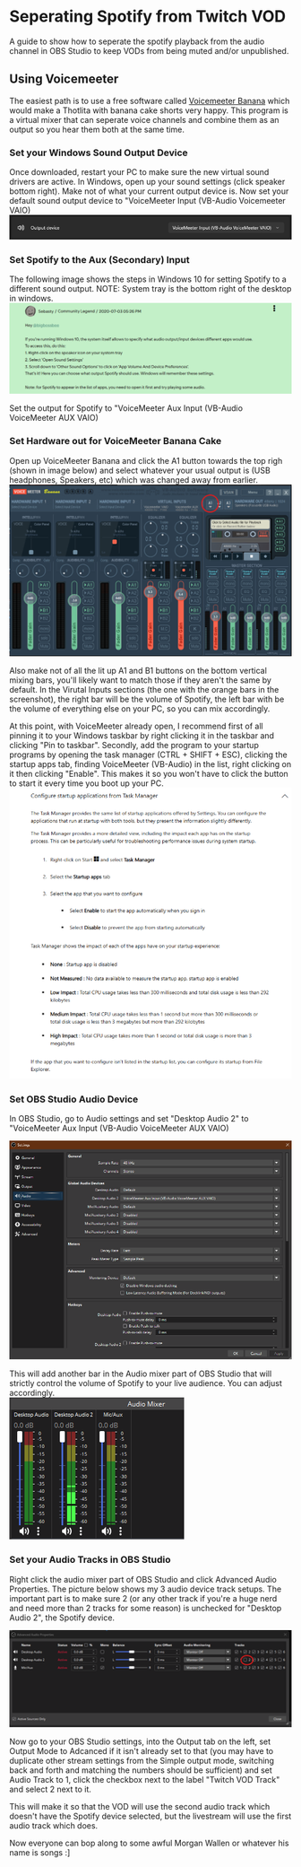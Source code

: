 # Seperating Spotify from Twitch VOD

A guide to show how to seperate the spotify playback from the audio channel in OBS Studio to keep VODs from being muted and/or unpublished.

## Using Voicemeeter

The easiest path is to use a free software called [Voicemeeter Banana](https://vb-audio.com/Voicemeeter/banana.htm) which would make a Thotlita with banana cake shorts very happy. This program is a virtual mixer that can seperate voice channels and combine them as an output so you hear them both at the same time.

### Set your Windows Sound Output Device

Once downloaded, restart your PC to make sure the new virtual sound drivers are active. In Windows, open up your sound settings (click speaker bottom right). Make not of what your current output device is. Now set your default sound output device to "VoiceMeeter Input (VB-Audio Voicemeeter VAIO)
![alt text](OutputDevice.png)

### Set Spotify to the Aux (Secondary) Input

The following image shows the steps in Windows 10 for setting Spotify to a different sound output. NOTE: System tray is the bottom right of the desktop in windows.
![alt text](SpotifyForum.png)

Set the output for Spotify to "VoiceMeeter Aux Input (VB-Audio VoiceMeeter AUX VAIO)

### Set Hardware out for VoiceMeeter Banana Cake

Open up VoiceMeeter Banana and click the A1 button towards the top righ (shown in image below) and select whatever your usual output is (USB headphones, Speakers, etc) which was changed away from earlier. 
![alt text](VMOutput.png)

Also make not of all the lit up A1 and B1 buttons on the bottom vertical mixing bars, you'll likely want to match those if they aren't the same by default. In the Virutal Inputs sections (the one with the orange bars in the screenshot), the right bar will be the volume of Spotify, the left bar with be the volume of everything else on your PC, so you can mix accordingly.

At this point, with VoiceMeeter already open, I recommend first of all pinning it to your Windows taskbar by right clicking it in the taskbar and clicking "Pin to taskbar".
Secondly, add the program to your startup programs by opening the task manager (CTRL + SHIFT + ESC), clicking the startup apps tab, finding VoiceMeeter (VB-Audio) in the list, right clicking on it then clicking "Enable". This makes it so you won't have to click the button to start it every time you boot up your PC.
![alt text](Startup.png)

### Set OBS Studio Audio Device

In OBS Studio, go to Audio settings and set "Desktop Audio 2" to "VoiceMeeter Aux Input (VB-Audio VoiceMeeter AUX VAIO)

![alt text](OBSAudio.png)

This will add another bar in the Audio mixer part of OBS Studio that will strictly control the volume of Spotify to your live audience. You can adjust accordingly.  
![alt text](OBSAudioMixer.png)

### Set your Audio Tracks in OBS Studio

Right click the audio mixer part of OBS Studio and click Advanced Audio Properties. The picture below shows my 3 audio device track setups. The important part is to make sure 2 (or any other track if you're a huge nerd and need more than 2 tracks for some reason) is unchecked for "Desktop Audio 2", the Spotify device.

![alt text](OBSTracks.png)

Now go to your OBS Studio settings, into the Output tab on the left, set Output Mode to Adcanced if it isn't already set to that (you may have to duplicate other stream settings from the Simple output mode, switching back and forth and matching the numbers should be sufficient) and set Audio Track to 1, click the checkbox next to the label "Twitch VOD Track" and select 2 next to it.

This will make it so that the VOD will use the second audio track which doesn't have the Spotify device selected, but the livestream will use the first audio track which does.

Now everyone can bop along to some awful Morgan Wallen or whatever his name is songs :]